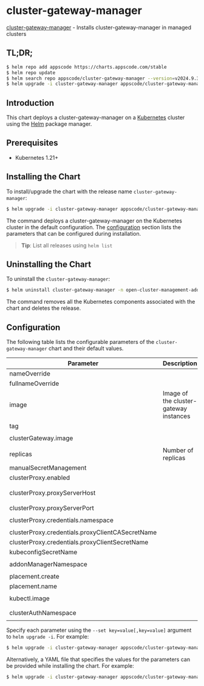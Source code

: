 # cluster-gateway-manager

[cluster-gateway-manager](https://github.com/kluster-manager/cluster-gateway) - Installs cluster-gateway-manager in managed clusters

## TL;DR;

```bash
$ helm repo add appscode https://charts.appscode.com/stable
$ helm repo update
$ helm search repo appscode/cluster-gateway-manager --version=v2024.9.30
$ helm upgrade -i cluster-gateway-manager appscode/cluster-gateway-manager -n open-cluster-management-addon --create-namespace --version=v2024.9.30
```

## Introduction

This chart deploys a cluster-gateway-manager on a [Kubernetes](http://kubernetes.io) cluster using the [Helm](https://helm.sh) package manager.

## Prerequisites

- Kubernetes 1.21+

## Installing the Chart

To install/upgrade the chart with the release name `cluster-gateway-manager`:

```bash
$ helm upgrade -i cluster-gateway-manager appscode/cluster-gateway-manager -n open-cluster-management-addon --create-namespace --version=v2024.9.30
```

The command deploys a cluster-gateway-manager on the Kubernetes cluster in the default configuration. The [configuration](#configuration) section lists the parameters that can be configured during installation.

> **Tip**: List all releases using `helm list`

## Uninstalling the Chart

To uninstall the `cluster-gateway-manager`:

```bash
$ helm uninstall cluster-gateway-manager -n open-cluster-management-addon
```

The command removes all the Kubernetes components associated with the chart and deletes the release.

## Configuration

The following table lists the configurable parameters of the `cluster-gateway-manager` chart and their default values.

|                    Parameter                     |              Description               |                              Default                              |
|--------------------------------------------------|----------------------------------------|-------------------------------------------------------------------|
| nameOverride                                     |                                        | <code>""</code>                                                   |
| fullnameOverride                                 |                                        | <code>""</code>                                                   |
| image                                            | Image of the cluster-gateway instances | <code>ghcr.io/kluster-manager/cluster-gateway-manager</code>      |
| tag                                              |                                        | <code>""</code>                                                   |
| clusterGateway.image                             |                                        | <code>ghcr.io/kluster-manager/cluster-gateway</code>              |
| replicas                                         | Number of replicas                     | <code>1</code>                                                    |
| manualSecretManagement                           |                                        | <code>false</code>                                                |
| clusterProxy.enabled                             |                                        | <code>true</code>                                                 |
| clusterProxy.proxyServerHost                     |                                        | <code>"proxy-entrypoint.open-cluster-management-addon.svc"</code> |
| clusterProxy.proxyServerPort                     |                                        | <code>8090</code>                                                 |
| clusterProxy.credentials.namespace               |                                        | <code>open-cluster-management-addon</code>                        |
| clusterProxy.credentials.proxyClientCASecretName |                                        | <code>proxy-server-ca</code>                                      |
| clusterProxy.credentials.proxyClientSecretName   |                                        | <code>proxy-client</code>                                         |
| kubeconfigSecretName                             |                                        | <code>""</code>                                                   |
| addonManagerNamespace                            |                                        | <code>open-cluster-management-cluster-gateway</code>              |
| placement.create                                 |                                        | <code>true</code>                                                 |
| placement.name                                   |                                        | <code>global</code>                                               |
| kubectl.image                                    |                                        | <code>ghcr.io/appscode/kubectl-nonroot:1.25</code>                |
| clusterAuthNamespace                             |                                        | <code>open-cluster-management-cluster-auth</code>                 |


Specify each parameter using the `--set key=value[,key=value]` argument to `helm upgrade -i`. For example:

```bash
$ helm upgrade -i cluster-gateway-manager appscode/cluster-gateway-manager -n open-cluster-management-addon --create-namespace --version=v2024.9.30 --set image=ghcr.io/kluster-manager/cluster-gateway-manager
```

Alternatively, a YAML file that specifies the values for the parameters can be provided while
installing the chart. For example:

```bash
$ helm upgrade -i cluster-gateway-manager appscode/cluster-gateway-manager -n open-cluster-management-addon --create-namespace --version=v2024.9.30 --values values.yaml
```
